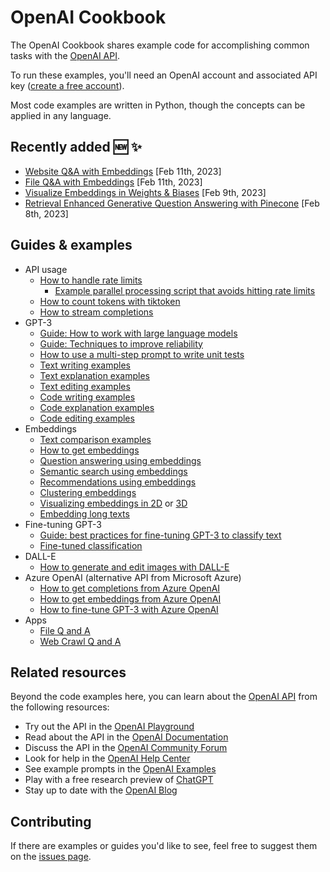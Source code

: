 # OpenAI Cookbook

The OpenAI Cookbook shares example code for accomplishing common tasks with the [OpenAI API].

To run these examples, you'll need an OpenAI account and associated API key ([create a free account][api signup]).

Most code examples are written in Python, though the concepts can be applied in any language.

## Recently added 🆕 ✨

- [Website Q&A with Embeddings](https://github.com/openai/openai-cookbook/tree/main/apps/web-crawl-q-and-a) [Feb 11th, 2023]
- [File Q&A with Embeddings](https://github.com/openai/openai-cookbook/tree/main/apps/file-q-and-a) [Feb 11th, 2023]
- [Visualize Embeddings in Weights & Biases](https://github.com/openai/openai-cookbook/blob/main/examples/Visualizing_embeddings_in_W%26B.ipynb) [Feb 9th, 2023]
- [Retrieval Enhanced Generative Question Answering with Pinecone](https://github.com/openai/openai-cookbook/blob/main/examples/vector_databases/pinecone/Gen_QA.ipynb) [Feb 8th, 2023]


## Guides & examples

- API usage
  - [How to handle rate limits](examples/How_to_handle_rate_limits.ipynb)
    - [Example parallel processing script that avoids hitting rate limits](examples/api_request_parallel_processor.py)
  - [How to count tokens with tiktoken](examples/How_to_count_tokens_with_tiktoken.ipynb)
  - [How to stream completions](examples/How_to_stream_completions.ipynb)
- GPT-3
  - [Guide: How to work with large language models](how_to_work_with_large_language_models.md)
  - [Guide: Techniques to improve reliability](techniques_to_improve_reliability.md)
  - [How to use a multi-step prompt to write unit tests](examples/Unit_test_writing_using_a_multi-step_prompt.ipynb)
  - [Text writing examples](text_writing_examples.md)
  - [Text explanation examples](text_explanation_examples.md)
  - [Text editing examples](text_editing_examples.md)
  - [Code writing examples](code_writing_examples.md)
  - [Code explanation examples](code_explanation_examples.md)
  - [Code editing examples](code_editing_examples.md)
- Embeddings
  - [Text comparison examples](text_comparison_examples.md)
  - [How to get embeddings](examples/Get_embeddings.ipynb)
  - [Question answering using embeddings](examples/Question_answering_using_embeddings.ipynb)
  - [Semantic search using embeddings](examples/Semantic_text_search_using_embeddings.ipynb)
  - [Recommendations using embeddings](examples/Recommendation_using_embeddings.ipynb)
  - [Clustering embeddings](examples/Clustering.ipynb)
  - [Visualizing embeddings in 2D](examples/Visualizing_embeddings_in_2D.ipynb) or [3D](examples/Visualizing_embeddings_in_3D.ipynb)
  - [Embedding long texts](examples/Embedding_long_inputs.ipynb)
- Fine-tuning GPT-3
  - [Guide: best practices for fine-tuning GPT-3 to classify text](https://docs.google.com/document/d/1rqj7dkuvl7Byd5KQPUJRxc19BJt8wo0yHNwK84KfU3Q/edit)
  - [Fine-tuned classification](examples/Fine-tuned_classification.ipynb)
- DALL-E
  - [How to generate and edit images with DALL-E](examples/dalle/Image_generations_edits_and_variations_with_DALL-E.ipynb)
- Azure OpenAI (alternative API from Microsoft Azure)
  - [How to get completions from Azure OpenAI](examples/azure/completions.ipynb)
  - [How to get embeddings from Azure OpenAI](examples/azure/embeddings.ipynb)
  - [How to fine-tune GPT-3 with Azure OpenAI](examples/azure/finetuning.ipynb)
- Apps
  - [File Q and A](apps/file-q-and-a/)
  - [Web Crawl Q and A](apps/web-crawl-q-and-a)

## Related resources

Beyond the code examples here, you can learn about the [OpenAI API] from the following resources:

- Try out the API in the [OpenAI Playground]
- Read about the API in the [OpenAI Documentation]
- Discuss the API in the [OpenAI Community Forum]
- Look for help in the [OpenAI Help Center]
- See example prompts in the [OpenAI Examples]
- Play with a free research preview of [ChatGPT]
- Stay up to date with the [OpenAI Blog]

## Contributing

If there are examples or guides you'd like to see, feel free to suggest them on the [issues page].

[chatgpt]: https://chat.openai.com/
[openai api]: https://openai.com/api/
[api signup]: https://beta.openai.com/signup
[openai playground]: https://beta.openai.com/playground
[openai documentation]: https://beta.openai.com/docs/introduction
[openai community forum]: https://community.openai.com/top?period=monthly
[openai help center]: https://help.openai.com/en/
[openai examples]: https://beta.openai.com/examples
[openai blog]: https://openai.com/blog/
[issues page]: https://github.com/openai/openai-cookbook/issues
